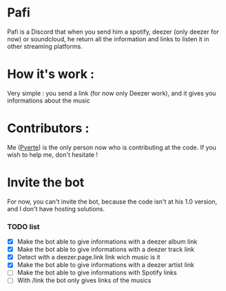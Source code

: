 # Pafi
Pafi is a Discord that when you send him a spotify, deezer (only deezer for now) or soundcloud, he return all the information and links to listen it in other streaming platforms.

# How it's work :
Very simple : you send a link (for now only Deezer work), and it gives you informations about the music


# Contributors :
Me ([Pverte](https://github.com/Pverte)) is the only person now who is contributing at the code. If you wish to help me, don't hesitate !

# Invite the bot
For now, you can't invite the bot, because the code isn't at his 1.0 version, and I don't have hosting solutions.

### TODO list

- [x] Make the bot able to give informations with a deezer album link
- [x] Make the bot able to give informations with a deezer track link
- [x] Detect with a deezer.page.link link wich music is it
- [x] Make the bot able to give informations with a deezer artist link
- [ ] Make the bot able to give informations with Spotify links
- [ ] With /link the bot only gives links of the musics
